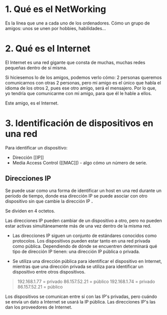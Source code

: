 
# 1. Qué es el NetWorking

Es la línea que une a cada uno de los ordenadores. Cómo un grupo de amigos: unos se unen por hobbies, habilidades...

# 2. Qué es el Internet

El Internet es una red gigante que consta de muchas, muchas redes pequeñas dentro de sí misma.

Si hiciesemos lo de los amigos, podemos verlo cómo: 2 personas queremos comunicarnos con otras 2 personas, pero mi amigo es el único que habla el idioma de los otros 2, pues ese otro amigo, será el mensajero. Por lo que, yo tendría que comunicarme con mi amigo, para que él le hable a ellos.

Este amigo, es el Internet.

# 3. Identificación de dispositivos en una red

Para identificar un dispositivo:

- Dirección [[IP]]
- Media Access Control ([[MAC]]) - algo cómo un número de serie.

## Direcciones IP

Se puede usar como una forma de identificar un host en una red durante un período de tiempo, donde esa dirección IP se puede asociar con otro dispositivo sin que cambie la dirección IP **.**

Se dividen en 4 octetos.

Las direcciones IP pueden cambiar de un dispositivo a otro, pero no pueden estar activas simultáneamente más de una vez dentro de la misma red.

- Las direcciones IP siguen un conjunto de estándares conocidos como protocolos. Los dispositivos pueden estar tanto en una red privada como pública. Dependiendo de dónde se encuentren determinará qué tipo de dirección IP tienen: una dirección IP pública o privada.

- Se utiliza una dirección pública para identificar el dispositivo en Internet, mientras que una dirección privada se utiliza para identificar un dispositivo entre otros dispositivos.

> 192.168.1.77 = privado
> 86.157.52.21 = público
> 192.168.1.74 = privado
> 86.157.52.21 = público

Los dispositivos se comunican entre sí con las IP's privadas, pero cuándo se envía un dato a Internet se usará la IP pública. Las direcciones IP's las dan los proveedores de Internet.




